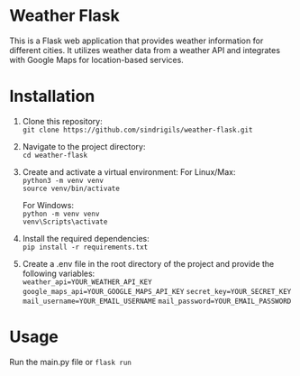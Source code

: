 # Weather Flask

This is a Flask web application that provides weather information for different cities. It utilizes weather data from a weather API and integrates with Google Maps for location-based services.

# Installation

1. Clone this repository:
   <br />
   `git clone https://github.com/sindrigils/weather-flask.git`

2. Navigate to the project directory:
   <br />
   `cd weather-flask`

3. Create and activate a virtual environment:
   For Linux/Max:
   <br />
   `python3 -m venv venv`
   <br />
   `source venv/bin/activate`

   For Windows:
   <br />
   `python -m venv venv`
   <br />
   `venv\Scripts\activate`

4. Install the required dependencies:
   <br />
   `pip install -r requirements.txt`

6. Create a .env file in the root directory of the project and provide the following variables:
   <br />
   `weather_api=YOUR_WEATHER_API_KEY`
   `google_maps_api=YOUR_GOOGLE_MAPS_API_KEY`
   `secret_key=YOUR_SECRET_KEY`
   `mail_username=YOUR_EMAIL_USERNAME`
   `mail_password=YOUR_EMAIL_PASSWORD`

# Usage

Run the main.py file
or `flask run`
